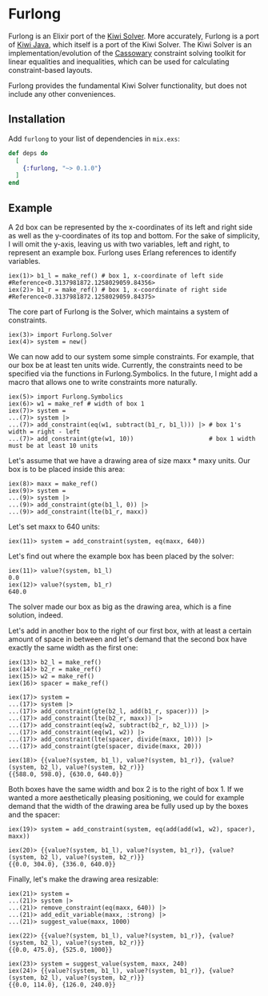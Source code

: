 # Furlong

Furlong is an Elixir port of the [Kiwi Solver](https://kiwisolver.readthedocs.io/en/latest/basis/basic_systems.html).
More accurately, Furlong is a port of [Kiwi Java](https://github.com/alexbirkett/kiwi-java), which itself is a port of the Kiwi Solver. The Kiwi Solver is
an implementation/evolution of the [Cassowary](http://overconstrained.io/) constraint solving toolkit for linear equalities and inequalities, 
which can be used for calculating constraint-based layouts.

Furlong provides the fundamental Kiwi Solver functionality, but does not include any other conveniences.

## Installation

Add `furlong` to your list of dependencies in `mix.exs`:

```elixir
def deps do
  [
    {:furlong, "~> 0.1.0"}
  ]
end
```


## Example

A 2d box can be represented by the x-coordinates of its left and right side as well as the y-coordinates of its top and bottom.  For the sake of simplicity, I will omit the y-axis, leaving us with two variables, left and right, to represent an example box. Furlong uses Erlang references to identify variables. 

```
iex(1)> b1_l = make_ref() # box 1, x-coordinate of left side
#Reference<0.3137981872.1258029059.84356>
iex(2)> b1_r = make_ref() # box 1, x-coordinate of right side
#Reference<0.3137981872.1258029059.84375>
```

The core part of Furlong is the Solver, which maintains a system of constraints.

```
iex(3)> import Furlong.Solver
iex(4)> system = new()
```

We can now add to our system some simple constraints. For example, that our box be at least ten units wide.  Currently, the constraints need to be specified via the functions in Furlong.Symbolics. In the future, I might add a macro that allows one to write constraints more naturally.

```
iex(5)> import Furlong.Symbolics
iex(6)> w1 = make_ref # width of box 1
iex(7)> system =
...(7)> system |>
...(7)> add_constraint(eq(w1, subtract(b1_r, b1_l))) |> # box 1's width = right - left
...(7)> add_constraint(gte(w1, 10))                     # box 1 width must be at least 10 units
```

Let's assume that we have a drawing area of size maxx * maxy units. Our box is to be placed inside this area:

```
iex(8)> maxx = make_ref()
iex(9)> system =
...(9)> system |>
...(9)> add_constraint(gte(b1_l, 0)) |>
...(9)> add_constraint(lte(b1_r, maxx))
```

Let's set maxx to 640 units:

```
iex(11)> system = add_constraint(system, eq(maxx, 640))
```

Let's find out where the example box has been placed by the solver:

```
iex(11)> value?(system, b1_l)
0.0
iex(12)> value?(system, b1_r)
640.0
```

The solver made our box as big as the drawing area, which is a fine solution, indeed.

Let's add in another box to the right of our first box, with at least a certain amount of space in between and let's demand that the second box have exactly the same width as the first one:

```
iex(13)> b2_l = make_ref()
iex(14)> b2_r = make_ref()
iex(15)> w2 = make_ref()
iex(16)> spacer = make_ref()

iex(17)> system =
...(17)> system |>
...(17)> add_constraint(gte(b2_l, add(b1_r, spacer))) |>
...(17)> add_constraint(lte(b2_r, maxx)) |>
...(17)> add_constraint(eq(w2, subtract(b2_r, b2_l))) |>
...(17)> add_constraint(eq(w1, w2)) |>
...(17)> add_constraint(lte(spacer, divide(maxx, 10))) |>
...(17)> add_constraint(gte(spacer, divide(maxx, 20)))

iex(18)> {{value?(system, b1_l), value?(system, b1_r)}, {value?(system, b2_l), value?(system, b2_r)}}
{{588.0, 598.0}, {630.0, 640.0}}
```

Both boxes have the same width and box 2 is to the right of box 1. If we wanted a more aesthetically pleasing positioning, we could for example demand that the width of the drawing area be fully used up by the boxes and the spacer:

```
iex(19)> system = add_constraint(system, eq(add(add(w1, w2), spacer), maxx))

iex(20)> {{value?(system, b1_l), value?(system, b1_r)}, {value?(system, b2_l), value?(system, b2_r)}}
{{0.0, 304.0}, {336.0, 640.0}}
```

Finally, let's make the drawing area resizable:

```
iex(21)> system =
...(21)> system |>
...(21)> remove_constraint(eq(maxx, 640)) |>
...(21)> add_edit_variable(maxx, :strong) |>
...(21)> suggest_value(maxx, 1000)

iex(22)> {{value?(system, b1_l), value?(system, b1_r)}, {value?(system, b2_l), value?(system, b2_r)}}
{{0.0, 475.0}, {525.0, 1000}}

iex(23)> system = suggest_value(system, maxx, 240)
iex(24)> {{value?(system, b1_l), value?(system, b1_r)}, {value?(system, b2_l), value?(system, b2_r)}}
{{0.0, 114.0}, {126.0, 240.0}}
```

